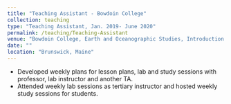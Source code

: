 ```yaml
---
title: "Teaching Assistant - Bowdoin College"
collection: teaching
type: "Teaching Assistant, Jan. 2019- June 2020"
permalink: /teaching/Teaching-Assistant
venue: "Bowdoin College, Earth and Oceanographic Studies, Introduction to Oceanography"
date: ""
location: "Brunswick, Maine"
---
```


* Developed weekly plans for lesson plans, lab and study sessions with professor, lab instructor and another TA.
* Attended weekly lab sessions as tertiary instructor and hosted weekly study sessions for students.
